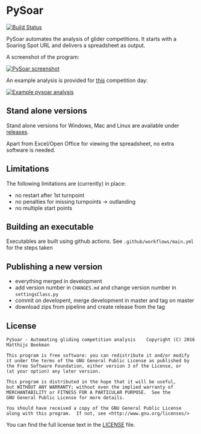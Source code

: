 # PySoar
[![Build Status](https://travis-ci.org/GliderGeek/PySoar.svg?branch=master)](https://travis-ci.org/GliderGeek/PySoar)

PySoar automates the analysis of glider competitions. It starts with a Soaring Spot URL and delivers a spreadsheet as output.

A screenshot of the program:

[![PySoar screenshot](https://github.com/glidergeek/pysoar/raw/master/images/pysoar_screenshot_thumbnail.jpg)](https://github.com/glidergeek/pysoar/raw/master/images/pysoar_screenshot.png)

An example analysis is provided for [this](http://www.soaringspot.com/en/sallandse-tweedaagse-2014/results/club/task-1-on-2014-06-21/daily) competition day:

[![Example pysoar analysis](https://github.com/glidergeek/pysoar/raw/master/images/excel_logo.jpg)](https://github.com/glidergeek/pysoar/raw/master/example_analysis.xls)


## Stand alone versions
Stand alone versions for Windows, Mac and Linux are available under [releases](https://github.com/GliderGeek/PySoar/releases).

Apart from Excel/Open Office for viewing the spreadsheet, no extra software is needed.

## Limitations
The following limitations are (currently) in place:

- no restart after 1st turnpoint
- no penalties for missing turnpoints -> outlanding
- no multiple start points

## Building an executable
Executables are built using github actions. See `.github/workflows/main.yml` for the steps taken

## Publishing a new version
- everything merged in development
- add version number in `CHANGES.md` and change version number in `settingsClass.py`
- commit on developent, merge development in master and tag on master
- download zips from pipeline and create release from the tag

## License

	PySoar - Automating gliding competition analysis	Copyright (C) 2016  Matthijs Beekman

    This program is free software: you can redistribute it and/or modify
    it under the terms of the GNU General Public License as published by
    the Free Software Foundation, either version 3 of the License, or
    (at your option) any later version.

    This program is distributed in the hope that it will be useful,
    but WITHOUT ANY WARRANTY; without even the implied warranty of
    MERCHANTABILITY or FITNESS FOR A PARTICULAR PURPOSE.  See the
    GNU General Public License for more details.

    You should have received a copy of the GNU General Public License
    along with this program.  If not, see <http://www.gnu.org/licenses/>


You can find the full license text in the [LICENSE](LICENSE) file.
